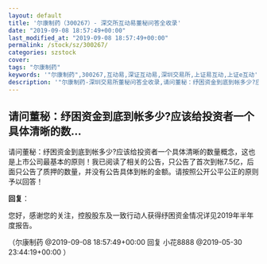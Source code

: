 ```yaml
---
layout: default
title: '尔康制药（300267）- 深交所互动易董秘问答全收录'
date: "2019-09-08 18:57:49+00:00"
last_modified_at: "2019-09-08 18:57:49+00:00"
permalink: /stock/sz/300267/
categories: szstock
cover: 
tags: "尔康制药"
keywords: '"尔康制药",300267,互动易,深证互动易,深圳交易所,上证易互动,上证e互动'
description: '"尔康制药-深圳交易所董秘问答全收录,请问董秘：纾困资金到底到帐多少?应该给投资者一个具体清晰的数量概念，这也是上市公司最基本的原则！我已阅读了相关的公告，只公告了首次到帐7.5亿，后面只公告了质押的数量，并没有公告具体到帐的金额。请按照公开公平公正的原则予以回答！"'
---
```


## 请问董秘：纾困资金到底到帐多少?应该给投资者一个具体清晰的数...

请问董秘：纾困资金到底到帐多少?应该给投资者一个具体清晰的数量概念，这也是上市公司最基本的原则！我已阅读了相关的公告，只公告了首次到帐7.5亿，后面只公告了质押的数量，并没有公告具体到帐的金额。请按照公开公平公正的原则予以回答！

**回复**：

您好，感谢您的关注，控股股东及一致行动人获得纾困资金情况详见2019年半年度报告。 

（尔康制药  @2019-09-08 18:57:49+00:00 回复 小花8888  @2019-05-30 23:44:19+00:00 ）


